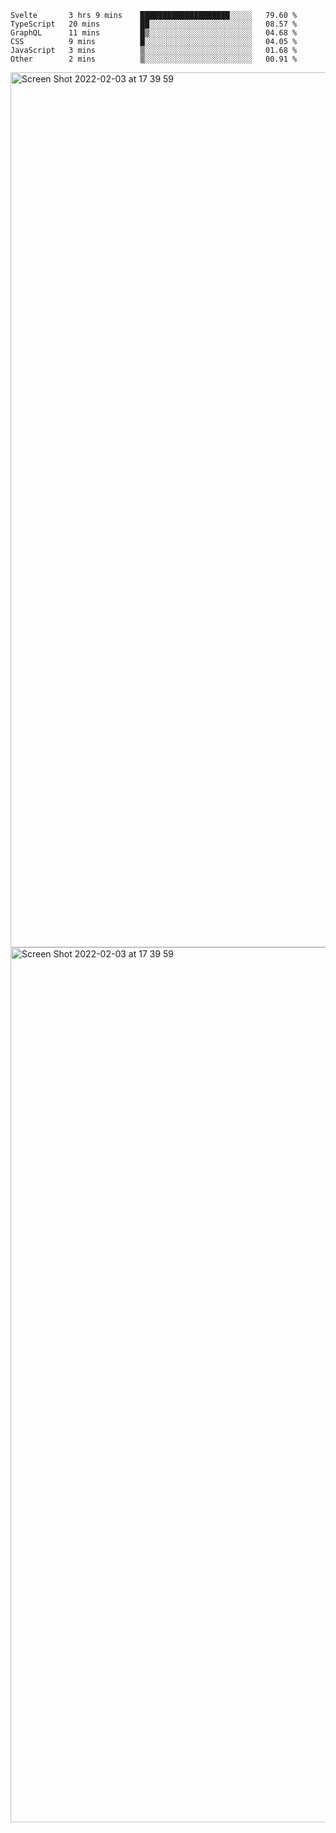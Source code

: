 <!--START_SECTION:waka-->

```text
Svelte       3 hrs 9 mins    ████████████████████░░░░░   79.60 %
TypeScript   20 mins         ██░░░░░░░░░░░░░░░░░░░░░░░   08.57 %
GraphQL      11 mins         █▒░░░░░░░░░░░░░░░░░░░░░░░   04.68 %
CSS          9 mins          █░░░░░░░░░░░░░░░░░░░░░░░░   04.05 %
JavaScript   3 mins          ▒░░░░░░░░░░░░░░░░░░░░░░░░   01.68 %
Other        2 mins          ▒░░░░░░░░░░░░░░░░░░░░░░░░   00.91 %
```

<!--END_SECTION:waka-->

<img width="1400" alt="Screen Shot 2022-02-03 at 17 39 59" src="https://user-images.githubusercontent.com/45716542/152387304-f2b60485-53a6-4f4b-a818-5cefb1b0c0ae.png">
<img width="1400" alt="Screen Shot 2022-02-03 at 17 39 59" src="https://user-images.githubusercontent.com/45716542/152387273-ea5cdf21-2a45-44da-8bef-00c1763b1d42.png">
